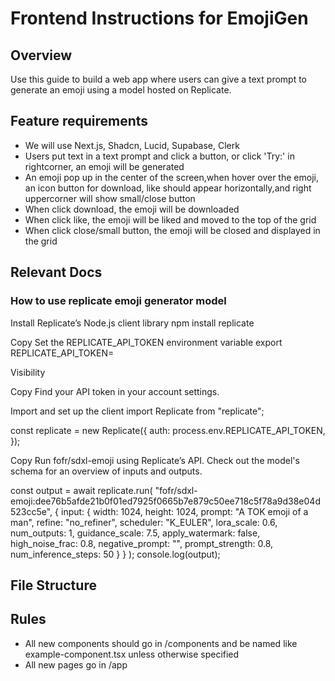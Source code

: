 # Frontend Instructions for EmojiGen

## Overview
Use this guide to build a web app where users can give a text prompt to generate an emoji using a model hosted on Replicate.

## Feature requirements
- We will use Next.js, Shadcn, Lucid, Supabase, Clerk
- Users put text in a text prompt and click a button, or click 'Try:' in rightcorner, an emoji will be generated
- An emoji pop up in the center of the screen,when hover over the emoji, an icon button for download, like should appear horizontally,and right uppercorner will show small/close button
- When click download, the emoji will be downloaded
- When click like, the emoji will be liked and moved to the top of the grid
- When click close/small button, the emoji will be closed and displayed in the grid

## Relevant Docs
### How to use replicate emoji generator model
Install Replicate’s Node.js client library
npm install replicate

Copy
Set the REPLICATE_API_TOKEN environment variable
export REPLICATE_API_TOKEN=<paste-your-token-here>

Visibility

Copy
Find your API token in your account settings.

Import and set up the client
import Replicate from "replicate";

const replicate = new Replicate({
  auth: process.env.REPLICATE_API_TOKEN,
});

Copy
Run fofr/sdxl-emoji using Replicate’s API. Check out the model's schema for an overview of inputs and outputs.

const output = await replicate.run(
  "fofr/sdxl-emoji:dee76b5afde21b0f01ed7925f0665b7e879c50ee718c5f78a9d38e04d523cc5e",
  {
    input: {
      width: 1024,
      height: 1024,
      prompt: "A TOK emoji of a man",
      refine: "no_refiner",
      scheduler: "K_EULER",
      lora_scale: 0.6,
      num_outputs: 1,
      guidance_scale: 7.5,
      apply_watermark: false,
      high_noise_frac: 0.8,
      negative_prompt: "",
      prompt_strength: 0.8,
      num_inference_steps: 50
    }
  }
);
console.log(output);

## File Structure


## Rules
- All new components should go in /components and be named like example-component.tsx unless otherwise specified
- All new pages go in /app

